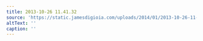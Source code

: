 ```yaml
---
title: 2013-10-26 11.41.32
source: 'https://static.jamesdigioia.com/uploads/2014/01/2013-10-26-11-41-32-scaled.jpg'
altText: ''
caption: ''
---
```


